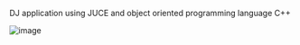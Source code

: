 DJ application using JUCE and object oriented programming language C++

![image](https://github.com/user-attachments/assets/ca2dcffa-6d7c-46bd-996b-c60826c22b69)


